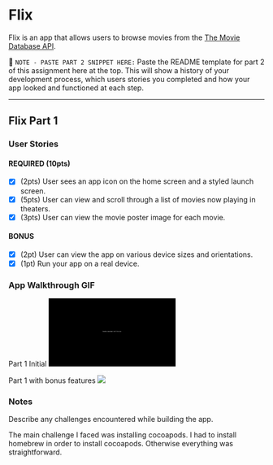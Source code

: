 # Flix

Flix is an app that allows users to browse movies from the [The Movie Database API](http://docs.themoviedb.apiary.io/#).

📝 `NOTE - PASTE PART 2 SNIPPET HERE:` Paste the README template for part 2 of this assignment here at the top. This will show a history of your development process, which users stories you completed and how your app looked and functioned at each step.

---

## Flix Part 1

### User Stories

#### REQUIRED (10pts)
- [x] (2pts) User sees an app icon on the home screen and a styled launch screen.
- [x] (5pts) User can view and scroll through a list of movies now playing in theaters.
- [x] (3pts) User can view the movie poster image for each movie.

#### BONUS
- [x] (2pt) User can view the app on various device sizes and orientations.
- [x] (1pt) Run your app on a real device.

### App Walkthrough GIF
Part 1 Initial
<img src="https://github.com/onetufftrini/iosAppDevelopment/blob/Flixster/Lyndon_Applewhite_flixster.gif?raw=true" width=250><br>

Part 1 with bonus features
<img src="https://github.com/onetufftrini/iosAppDevelopment/blob/Flixster/Lyndon_Applewhite_flixsterautolayout.gif?raw=true" width=250><br>
### Notes
Describe any challenges encountered while building the app.

The main challenge I faced was installing cocoapods. I had to install homebrew in order to install cocoapods. Otherwise everything was straightforward.
